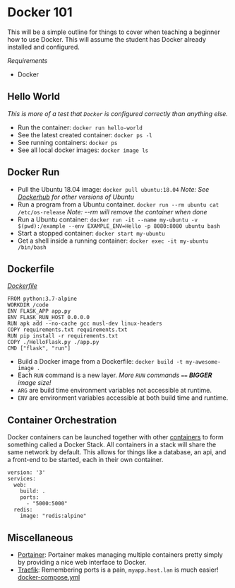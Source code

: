 # Docker 101

This will be a simple outline for things to cover when teaching a beginner how to
use Docker. This will assume the student has Docker already installed and configured. 

*Requirements*
- Docker

## Hello World
*This is more of a test that `Docker` is configured correctly than anything else.*
- Run the container: `docker run hello-world`
- See the latest created container: `docker ps -l`
- See running containers: `docker ps`
- See all local docker images: `docker image ls`

## Docker Run
- Pull the Ubuntu 18.04 image: `docker pull ubuntu:18.04` *Note: See [Dockerhub](https://hub.docker.com/_/ubuntu?tab=tags) for other versions of Ubuntu*
- Run a program from a Ubuntu container. `docker run --rm ubuntu cat /etc/os-release` *Note: --rm will remove the container when done*
- Run a Ubuntu container: `docker run -it --name my-ubuntu -v $(pwd):/example --env EXAMPLE_ENV=Hello -p 8080:8080 ubuntu bash`
- Start a stopped container: `docker start my-ubuntu`
- Get a shell inside a running container: `docker exec -it my-ubuntu /bin/bash`

## Dockerfile
*[Dockerfile](file:./Dockerfile)*
```docker
FROM python:3.7-alpine
WORKDIR /code
ENV FLASK_APP app.py
ENV FLASK_RUN_HOST 0.0.0.0
RUN apk add --no-cache gcc musl-dev linux-headers
COPY requirements.txt requirements.txt
RUN pip install -r requirements.txt
COPY ./HelloFlask.py ./app.py
CMD ["flask", "run"]
```

- Build a Docker image from a Dockerfile: `docker build -t my-awesome-image .` 
- Each `RUN` command is a new layer. *More `RUN` commands `==` **BIGGER** image size!*
- `ARG` are build time environment variables not accessible at runtime. 
- `ENV` are environment variables accessible at both build time and runtime. 

## Container Orchestration
Docker containers can be launched together with other [containers](containers) to form something called a Docker Stack. All containers
in a stack will share the same network by default. This allows for things like a database, an api, and a front-end 
to be started, each in their own container. 

```
version: '3'
services:
  web:
    build: .
    ports:
      - "5000:5000"
  redis:
    image: "redis:alpine"
```


## Miscellaneous 
- [Portainer](https://www.portainer.io/): Portainer makes managing multiple containers pretty simply by providing a nice web interface to Docker. 
- [Traefik](https://containo.us/traefik/): Remembering ports is a pain, `myapp.host.lan` is much easier! [docker-compose.yml](file:./docker-compose.traefik.yml)

